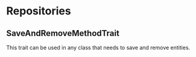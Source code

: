 # Repositories

## SaveAndRemoveMethodTrait

This trait can be used in any class that needs to save and remove entities.

